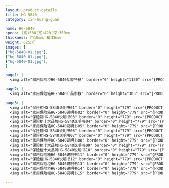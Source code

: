 ```yaml
---
layout: product-details
title: HG-5840
category: xin-huang-guan

name: HG-5840
specs: (高)580(宽)420(深)360mm
thickness: 门10mm，箱体6mm
weight: 62公斤
images: [
["hg-5840-01.jpg"],
["hg-5840-01.jpg"],
["hg-5840-01.jpg"],
]

page1: |
  <img alt="家用保险柜HG-5840功能特征" border="0" height="1130" src="{PRODUCT_IMAGES}hg-gn.jpg" width="538" />

page2: |
  <img alt="家用保险箱HG-5840产品参数" border="0" height="305" src="{PRODUCT_IMAGES}hg-cpcs.jpg" width="538" />

page3: |
  <img alt="保险柜HG-5840说明书01" border="0" height="779" src="{PRODUCT_IMAGES}hg-sm01.jpg" width="528" /><br />
  <img alt="家用保险箱HG-5840说明书02" border="0" height="779" src="{PRODUCT_IMAGES}hg-sm02.jpg" width="528" /><br />
  <img alt="保险箱HG-5840说明书03" border="0" height="779" src="{PRODUCT_IMAGES}hg-sm03.jpg" width="528" /><br />
  <img alt="保险柜十大品牌HG-5840说明书04" border="0" height="779" src="{PRODUCT_IMAGES}hg-sm04.jpg" width="528" /><br />
  <img alt="家用保险箱HG-5840说明书05" border="0" height="779" src="{PRODUCT_IMAGES}hg-sm05.jpg" width="528" /><br />
  <img alt="保险箱HG-5840说明书06" border="0" height="779" src="{PRODUCT_IMAGES}hg-sm06.jpg" width="528" /><br />
  <img alt="保险柜HG-5840说明书07" border="0" height="779" src="{PRODUCT_IMAGES}hg-sm07.jpg" width="528" /><br />
  <img alt="家用保险柜HG-5840说明书08" border="0" height="779" src="{PRODUCT_IMAGES}hg-sm08.jpg" width="528" /><br />
  <img alt="保险柜十大品牌HG-5840说明书09" border="0" height="779" src="{PRODUCT_IMAGES}hg-sm09.jpg" width="528" /><br />
  <img alt="保险柜十大品牌HG-5840说明书10" border="0" height="779" src="{PRODUCT_IMAGES}hg-sm10.jpg" width="528" /><br />
  <img alt="家用保险箱HG-5840说明书11" border="0" height="779" src="{PRODUCT_IMAGES}hg-sm11.jpg" width="528" /><br />
  <img alt="保险柜HG-5840说明书12" border="0" height="779" src="{PRODUCT_IMAGES}hg-sm12.jpg" width="528" /><br />
  <img alt="家用保险柜HG-5840说明书13" border="0" height="779" src="{PRODUCT_IMAGES}hg-sm13.jpg" width="528" /><br />
  <img alt="家用保险柜HG-5840说明书14" border="0" height="779" src="{PRODUCT_IMAGES}hg-sm14.jpg" width="528" /><br />
  <img alt="家用保险柜HG-5840说明书15" border="0" height="779" src="{PRODUCT_IMAGES}hg-sm15.jpg" width="528" />

---
```

